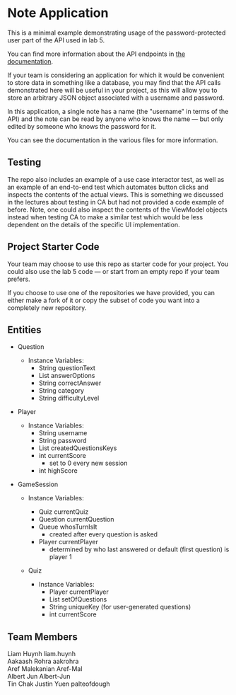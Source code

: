 # Note Application

This is a minimal example demonstrating usage of the
password-protected user part of the API used in lab 5.

You can find more information about the API endpoints in
[the documentation](https://www.postman.com/cloudy-astronaut-813156/csc207-grade-apis-demo/documentation/fg3zkjm/5-password-protected-user).

If your team is considering an application for which it would be convenient to
store data in something like a database, you may find that the API calls demonstrated
here will be useful in your project, as this will allow you to store
an arbitrary JSON object associated with a username and password.

In this application, a single note has a name (the "username" in terms of the API) and the note
can be read by anyone who knows the name — but only edited by someone who
knows the password for it.

You can see the documentation in the various files for more information.

## Testing

The repo also includes an example of a use case interactor test, as well as
an example of an end-to-end test which automates button clicks and inspects
the contents of the actual views. This is something we discussed in the lectures
about testing in CA but had not provided a code example of before. Note, one
could also inspect the contents of the ViewModel objects instead when testing
CA to make a similar test which would be less dependent on the details of the
specific UI implementation.

## Project Starter Code

Your team may choose to use this repo as starter code for your project. You could
also use the lab 5 code — or start from an empty repo if your team prefers.

If you choose to use one of the repositories we have provided, you can either make
a fork of it or copy the subset of code you want into a completely new repository.

## Entities  

  - Question  
    - Instance Variables:    
        - String questionText  
        - List<String> answerOptions  
        - String correctAnswer  
        - String category  
        - String difficultyLevel


  - Player  
    - Instance Variables:  
      - String username  
      - String password  
      - List<String> createdQuestionsKeys  
      - int currentScore  
        - set to 0 every new session  
      - int highScore
  

- GameSession
  - Instance Variables:  
    - Quiz currentQuiz  
    - Question currentQuestion  
    - Queue whosTurnIsIt  
      - created after every question is asked  
    - Player currentPlayer  
      - determined by who last answered or default (first question) is player 1  


  - Quiz  
    - Instance Variables:  
      - Player currentPlayer  
      - List<Question> setOfQuestions  
      - String uniqueKey (for user-generated questions)  
      - int currentScore


## Team Members

Liam Huynh liam.huynh  
Aakaash Rohra aakrohra  
Aref Malekanian Aref-Mal  
Albert Jun Albert-Jun  
Tin Chak Justin Yuen palteofdough  
